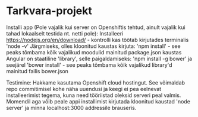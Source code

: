 # Tarkvara-projekt

Installi app (Pole vajalik kui server on Openshiftis tehtud, ainult vajalik kui tahad lokaalselt testida nt. netti pole):
  Installeeri https://nodejs.org/en/download/ - kontrolli kas töötab kirjutades terminalis 'node -v'
  Järgmiseks, olles kloonitud kaustas kirjuta: 'npm install' - see peaks tõmbama kõik vajalikud moodulid mainitud package.json kaustas
  Angular on staatiline 'library', selle paigaldamiseks: 'npm install -g bower' ja seejärel 'bower install' - see peaks tõmbama kõik vajalikud library'd mainitud failis bower.json
  
Testimine:
  Hakkame kasutama Openshift cloud hostingut. See võimaldab repo commitimisel kohe näha uuendusi ja keegi ei pea eelnevat
    installeerimist tegema, kuna need tööriistad oleksid serveri peal valmis.
  Momendil aga võib peale appi installimist kirjutada kloonitud kaustad 'node server' ja minna localhost:3000 addressile brauseris.
